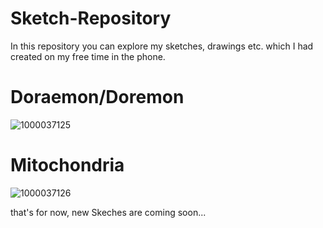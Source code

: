 # Sketch-Repository
In this repository you can explore my sketches, drawings etc. which I had created on my free time in the phone.

# Doraemon/Doremon 
![1000037125](https://github.com/Galahadagent/Sketch-Repository/assets/161305918/f04188b5-5400-4f7a-9471-52c40a9c4b3d)

# Mitochondria
![1000037126](https://github.com/Galahadagent/Sketch-Repository/assets/161305918/ae4f71dc-4bb2-465b-938b-21e8c47ab6a7)

that's for now, new Skeches are coming soon...
